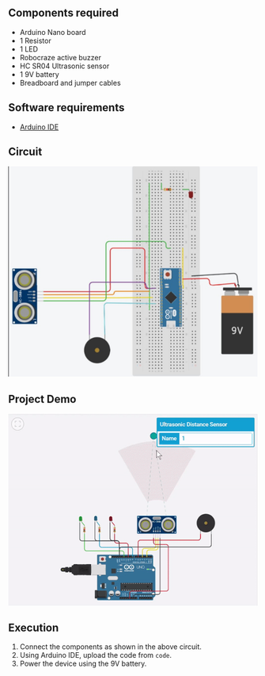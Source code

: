 ## Components required
* Arduino Nano board
* 1 Resistor
* 1 LED
* Robocraze active buzzer
* HC SR04 Ultrasonic sensor
* 1 9V battery
* Breadboard and jumper cables

## Software requirements
* [Arduino IDE](https://www.arduino.cc/en/software)

## Circuit
![circuit](https://github.com/maanas-talwar/SocialDistancingAlertAssistant/blob/main/circuit.jpg?raw=true)

## Project Demo
![demo](https://github.com/maanas-talwar/SocialDistancingAlertAssistant/blob/main/tinkercad_prototype.gif?raw=true)

## Execution
1. Connect the components as shown in the above circuit.
2. Using Arduino IDE, upload the code from `code`.
3. Power the device using the 9V battery.


